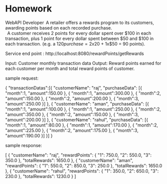 # Homework

WebAPI Developer  
A retailer offers a rewards program to its customers, awarding points based on each recorded purchase.  
  
A customer receives 2 points for every dollar spent over $100 in each transaction, plus 1 point for every dollar spent between $50 and $100 in each transaction. 
(e.g. a $120 purchase = 2x$20 + 1x$50 = 90 points).


Service end point : http://localhost:8080/rewardPoints/getRewards

Input: Customer monthly transaction data
Output: Reward points earned for each customer per month and total reward points of customer. 

sample request:

{
    "transactionDatas":[{
           "customerName": "raj",
           "purchaseData": [{
               "month":1,
               "amount":150.00
           },
           {
               "month":1,
               "amount":300.00
           },
           {
               "month":2,
               "amount":150.00
           },
           {
               "month":2,
               "amount":200.00
           },
           {
               "month":3,
               "amount":250.00
           }]
    },
    {
           "customerName": "aman",
           "purchaseData": [{
               "month":1,
               "amount":100.00
           },
           {
               "month":1,
               "amount":250.00
           },
           {
               "month":2,
               "amount":350.00
           },
           {
               "month":2,
               "amount":150.00
           },
           {
               "month":3,
               "amount":200.00
           }]
    },
    {
           "customerName": "rahul",
           "purchaseData": [{
               "month":1,
               "amount":80.00
           },
           {
               "month":1,
               "amount":170.00
           },
           {
               "month":2,
               "amount":225.00
           },
           {
               "month":2,
               "amount":175.00
           },
           {
               "month":3,
               "amount":190.00
           }]
    }]
}



sample response:

[
    {
        "customerName": "raj",
        "rewardPoints": {
            "1": 750.0,
            "2": 550.0,
            "3": 350.0
        },
        "totalRewards": 1650.0
    },
    {
        "customerName": "aman",
        "rewardPoints": {
            "1": 550.0,
            "2": 850.0,
            "3": 250.0
        },
        "totalRewards": 1650.0
    },
    {
        "customerName": "rahul",
        "rewardPoints": {
            "1": 350.0,
            "2": 650.0,
            "3": 230.0
        },
        "totalRewards": 1230.0
    }
]
